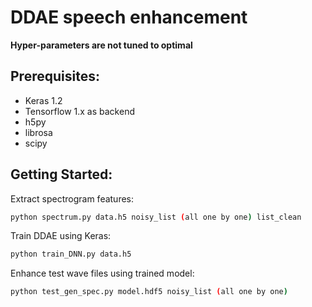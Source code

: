 # DDAE speech enhancement

**Hyper-parameters are not tuned to optimal**

## Prerequisites:
- Keras 1.2
- Tensorflow 1.x as backend
- h5py
- librosa
- scipy

## Getting Started:

Extract spectrogram features:

```sh
python spectrum.py data.h5 noisy_list (all one by one) list_clean
```

Train DDAE using Keras:
```sh
python train_DNN.py data.h5
```

Enhance test wave files using trained model:
```sh
python test_gen_spec.py model.hdf5 noisy_list (all one by one)
```

